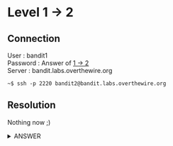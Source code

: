 # Level 1 → 2

## Connection

User : bandit1 <br />
Password : Answer of [1 → 2](1-2.md) <br />
Server : bandit.labs.overthewire.org

```console
~$ ssh -p 2220 bandit2@bandit.labs.overthewire.org
```

## Resolution
Nothing now ;)

<details><summary>ANSWER</summary>
<p>

Password for next level :
```console
Nothing now ;)

```

</p>
</details>